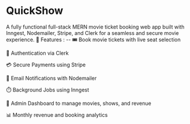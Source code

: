 # QuickShow

A fully functional full-stack MERN movie ticket booking web app built with Inngest, Nodemailer, Stripe, and Clerk for a seamless and secure movie experience.
🚀 Features : --
🎟️ Book movie tickets with live seat selection

🔐 Authentication via Clerk

💳 Secure Payments using Stripe

📧 Email Notifications with Nodemailer

⏱️ Background Jobs using Inngest

🧾 Admin Dashboard to manage movies, shows, and revenue

📊 Monthly revenue and booking analytics
